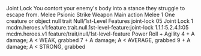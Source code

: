 <ability>
  <name>Joint Lock</name>
  <flavor>You contort your enemy&apos;s body into a stance they struggle to escape from.</flavor>
  <keywords>
    <keyword>Melee</keyword>
    <keyword>Psionic</keyword>
    <keyword>Strike</keyword>
    <keyword>Weapon</keyword>
  </keywords>
  <type>Main action</type>
  <distance>Melee 1</distance>
  <target>One creature or object</target>
  <metadata>
    <class>null</class>
    <feature_type>trait</feature_type>
    <file_dpath>Null/1st-Level Features</file_dpath>
    <item_id>joint-lock</item_id>
    <item_index>05</item_index>
    <item_name>Joint Lock</item_name>
    <level>1</level>
    <scc>mcdm.heroes.v1:feature.trait.null.1st-level-feature:joint-lock</scc>
    <scdc>1.1.1:5.2.4.1:05</scdc>
    <source>mcdm.heroes.v1</source>
    <type>feature/trait/null/1st-level-feature</type>
  </metadata>
  <effects>
    <effect type="roll">
      <roll>Power Roll + Agility</roll>
      <t1>4 + A damage; A &lt; WEAK, grabbed</t1>
      <t2>7 + A damage; A &lt; AVERAGE, grabbed</t2>
      <t3>9 + A damage; A &lt; STRONG, grabbed</t3>
    </effect>
  </effects>
</ability>
